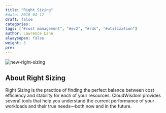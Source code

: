 ```yaml
---
title: "Right Sizing"
#date: 2018-04-12
draft: false
categories:
tags: ["#cost management", "#ec2", "#rds", "#utilization"]
author: Lawrence Lane
alwaysopen: false
weight: 5
pre:
---
```

![new-right-sizing](/images/_index/new-right-sizing.png)



## About Right Sizing

Right Sizing is the practice of finding the perfect balance between cost efficiency and stability for each of your resources. CloudWisdom provides several tools that help you understand the current performance of your workloads and their true needs—both now and in the future.

